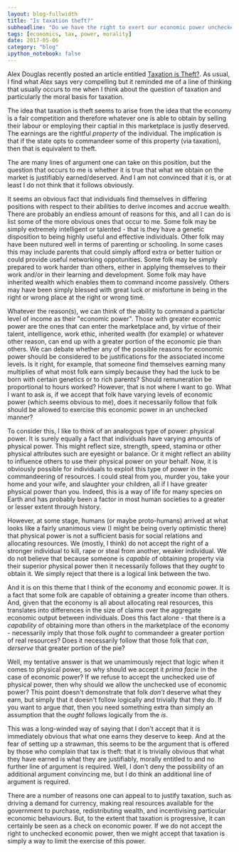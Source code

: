 ```yaml
---
layout: blog-fullwidth
title: "Is taxation theft?"
subheadline: "Do we have the right to exert our economic power unchecked?"
tags: [economics, tax, power, morality]
date: 2017-05-06
category: "blog"
ipython_notebook: false
---
```


Alex Douglas recently posted an article entitled [Taxation is Theft?](https://medium.com/@alexanderdouglas/taxation-is-theft-bdd745f84822). As usual, I find what Alex says very compelling but it reminded me of a line of thinking that usually occurs to me when I think about the question of taxation and particularly the moral basis for taxation.

The idea that taxation is theft seems to arise from the idea that the economy is a fair competition and therefore whatever one is able to obtain by selling their labour or employing their captial in this marketplace is justly deserved. The earnings are the rightful *property* of the individual. The implication is that if the state opts to commandeer some of this property (via taxation), then that is equivalent to theft.

The are many lines of argument one can take on this position, but the question that occurs to me is whether it is true that what we obtain on the market is justifiably earned/deserved. And I am not convinced that it is, or at least I do not think that it follows obviously.

<!--more-->

It seems an obvious fact that individuals find themselves in differing positions with respect to their abilities to derive incomes and accrue wealth. There are probably an endless amount of reasons for this, and  all I can do is list some of the more obvious ones that occur to me. Some folk may be simply extremely intelligent or talented - that is they have a genetic disposition to being highly useful and effective individuals. Other folk may have been nutured well in terms of parenting or schooling. In some cases this may include parents that could simply afford extra or better tuition or could provide useful networking oppotunities. Some folk may be simply prepared to work harder than others, either in applying themselves to their work and/or in their learning and development. Some folk may have inherited wealth which enables them to command income passively. Others may have been simply blessed with great luck or misfortune in being in the right or wrong place at the right or wrong time.

Whatever the reason(s), we can think of the ability to command a particlar level of income as their "economic power". Those with greater economic power are the ones that can enter the marketplace and, by virtue of their talent, intelligence, work ethic, inherited wealth (for example) or whatever other reason, can end up with a greater portion of the economic pie than others. We can debate whether any of the possible reasons for economic power should be considered to be justifications for the associated income levels. Is it right, for example, that someone find themselves earning many multiplies of what most folk earn simply because they had the luck to be born with certain genetics or to rich parents? Should remuneration be proportional to hours worked? However, that is not where I want to go. What I want to ask is, if we accept that folk have varying levels of economic power (which seems obvious to me), does it necessarily follow that folk should be allowed to exercise this economic power in an unchecked manner?

To consider this, I like to think of an analogous type of power: physical power. It is surely equally a fact that individuals have varying amounts of physical power. This might reflect size, strength, speed, stamina or other physical attributes such are eyesight or balance. Or it might reflect an ability to influence others to use their physical power on your behalf. Now, it is obviously possible for individuals to exploit this type of power in the commandeering of resources. I could steal from you, murder you, take your home and your wife, and slaughter your children, all if I have greater physical power than you. Indeed, this is a way of life for many species on Earth and has probably been a factor in most human societies to a greater or lesser extent through history.

However, at some stage, humans (or maybe proto-humans) arrived at what looks like a fairly unanimous view (I might be being overly optimistic there) that physical power is not a sufficient basis for social relations and allocating resources. We (mostly, I think) do not accept the right of a stronger individual to kill, rape or steal from another, weaker individual. We do not believe that because someone is *capable* of obtaining property via their superior physical power then it necessarily follows that they *ought* to obtain it. We simply reject that there is a logical link between the two.

And it is on this theme that I think of the economy and economic power. It is a fact that some folk are capable of obtaining a greater income than others. And, given that the economy is all about allocating real resources, this translates into differences in the size of claims over the aggregate economic output between individuals. Does this fact alone - that there is a *capability* of obtaining more than others in the marketplace of the economy - necessarily imply that those folk *ought* to commandeer a greater portion of real resources? Does it necessarily follow that those folk that *can*, *derserve* that greater portion of the pie?

Well, my tentative answer is that we unamimously reject that logic when it comes to physical power, so why should we accept it *prima facie* in the case of economic power? If we refuse to accept the unchecked use of physical power, then why should we allow the unchecked use of economic power? This point doesn't demonstrate that folk *don't* deserve what they earn, but simply that it doesn't follow logically and trivially that they do. If you want to argue *that*, then you need something extra than simply an assumption that the *ought* follows logically from the *is*.

This was a long-winded way of saying that I don't accept that it is immediately obvious that what one earns they deserve to keep. And at the fear of setting up a strawman, this seems to be the argument that is offered by those who complain that tax is theft: that it is trivially obvious that what they have earned is what they are justifiably, morally entitled to and no further line of argument is required. Well, I don't deny the possibility of an additional argument convincing me, but I do think an additional line of argument is required.

There are a number of reasons one can appeal to to justify taxation, such as driving a demand for currency, making real resources available for the government to purchase, redistributing wealth, and incentivising particular economic behaviours. But, to the extent that taxation is progressive, it can certainly be seen as a check on economic power. If we do not accept the right to unchecked economic power, then we might accept that taxation is simply a way to limit the exercise of this power.

